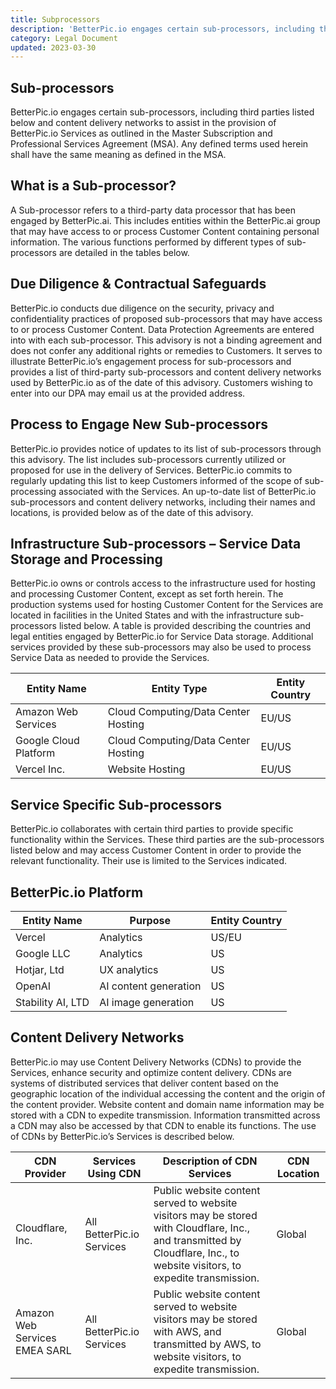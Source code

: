 ```yaml
---
title: Subprocessors
description: 'BetterPic.io engages certain sub-processors, including third parties listed below and content delivery networks to assist in the provision of BetterPic.io Services.'
category: Legal Document
updated: 2023-03-30
---
```

## Sub-processors

BetterPic.io engages certain sub-processors, including third parties listed below and content delivery networks to assist in the provision of BetterPic.io Services as outlined in the Master Subscription and Professional Services Agreement (MSA). Any defined terms used herein shall have the same meaning as defined in the MSA.

## What is a Sub-processor?

A Sub-processor refers to a third-party data processor that has been engaged by BetterPic.ai. This includes entities within the BetterPic.ai group that may have access to or process Customer Content containing personal information. The various functions performed by different types of sub-processors are detailed in the tables below.

## Due Diligence & Contractual Safeguards

BetterPic.io conducts due diligence on the security, privacy and confidentiality practices of proposed sub-processors that may have access to or process Customer Content. Data Protection Agreements are entered into with each sub-processor. This advisory is not a binding agreement and does not confer any additional rights or remedies to Customers. It serves to illustrate BetterPic.io’s engagement process for sub-processors and provides a list of third-party sub-processors and content delivery networks used by BetterPic.io as of the date of this advisory. Customers wishing to enter into our DPA may email us at the provided address.

## Process to Engage New Sub-processors

BetterPic.io provides notice of updates to its list of sub-processors through this advisory. The list includes sub-processors currently utilized or proposed for use in the delivery of Services. BetterPic.io commits to regularly updating this list to keep Customers informed of the scope of sub-processing associated with the Services. An up-to-date list of BetterPic.io sub-processors and content delivery networks, including their names and locations, is provided below as of the date of this advisory.

## Infrastructure Sub-processors – Service Data Storage and Processing

BetterPic.io owns or controls access to the infrastructure used for hosting and processing Customer Content, except as set forth herein. The production systems used for hosting Customer Content for the Services are located in facilities in the United States and with the infrastructure sub-processors listed below. A table is provided describing the countries and legal entities engaged by BetterPic.io for Service Data storage. Additional services provided by these sub-processors may also be used to process Service Data as needed to provide the Services.

| **Entity Name**       | **Entity Type**                     | **Entity Country** |
|-----------------------|-------------------------------------|--------------------|
| Amazon Web Services   | Cloud Computing/Data Center Hosting | EU/US              | 
| Google Cloud Platform | Cloud Computing/Data Center Hosting | EU/US              |
| Vercel Inc.           | Website Hosting                     | EU/US              |

## Service Specific Sub-processors

BetterPic.io collaborates with certain third parties to provide specific functionality within the Services. These third parties are the sub-processors listed below and may access Customer Content in order to provide the relevant functionality. Their use is limited to the Services indicated.

## BetterPic.io Platform

| **Entity Name**                   | **Purpose**           | **Entity Country** |
|-----------------------------------|-----------------------|--------------------|
| Vercel                            | Analytics             | US/EU              | 
| Google LLC                        | Analytics             | US                 |
| Hotjar, Ltd                       | UX analytics          | US                 |
| OpenAI                            | AI content generation | US                 |
| Stability AI, LTD                 | AI image generation   | US                 |

## Content Delivery Networks

BetterPic.io may use Content Delivery Networks (CDNs) to provide the Services, enhance security and optimize content delivery. CDNs are systems of distributed services that deliver content based on the geographic location of the individual accessing the content and the origin of the content provider. Website content and domain name information may be stored with a CDN to expedite transmission. Information transmitted across a CDN may also be accessed by that CDN to enable its functions. The use of CDNs by BetterPic.io’s Services is described below.

| **CDN Provider**              | **Services Using CDN**     | **Description of CDN Services**                                                                                                                                            | **CDN Location** |
|-------------------------------|----------------------------|----------------------------------------------------------------------------------------------------------------------------------------------------------------------------|------------------|
| Cloudflare, Inc.              | All BetterPic.io Services  | Public website content served to website visitors may be stored with Cloudflare, Inc., and transmitted by Cloudflare, Inc., to website visitors, to expedite transmission. | Global           | 
| Amazon Web Services EMEA SARL | All BetterPic.io Services  | Public website content served to website visitors may be stored with AWS, and transmitted by AWS, to website visitors, to expedite transmission.                           | Global           |
